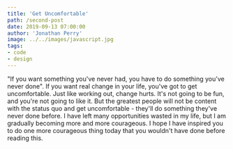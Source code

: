 ```yaml
---
title: 'Get Uncomfortable'
path: /second-post
date: 2019-09-13 07:00:00
author: 'Jonathan Perry'
image: ../../images/javascript.jpg
tags:
- code
- design
---
```


"If you want something you've never had, you have to do something you've never done". If you want real change in your life, you've got to get uncomfortable. Just like working out, change hurts. It's not going to be fun, and you're not going to like it. But the greatest people will not be content with the status quo and get uncomfortable - they'll do something they've never done before. I have left many opportunities wasted in my life, but I am gradually becoming more and more courageous. I hope I have inspired you to do one more courageous thing today that you wouldn't have done before reading this.
